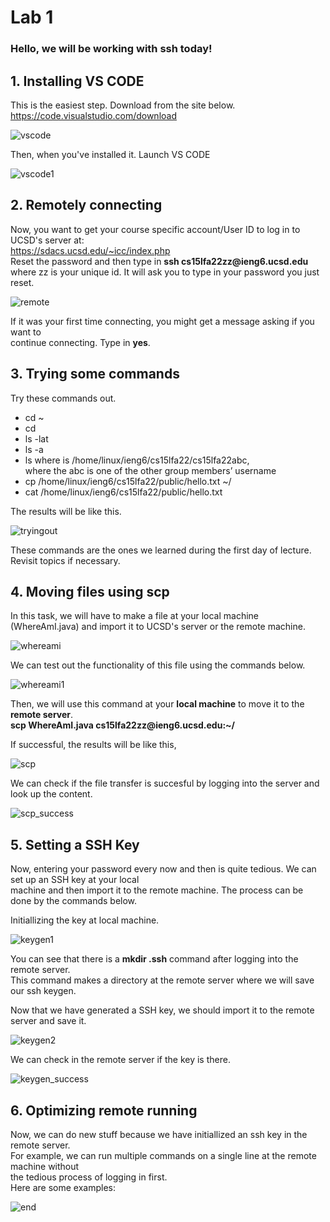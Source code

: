 
# Lab 1

### Hello, we will be working with ssh today!

## 1. Installing VS CODE

This is the easiest step. Download from the site below.
https://code.visualstudio.com/download

![vscode](VSCODE1.png)

Then, when you've installed it. Launch VS CODE          

![vscode1](VSCODE.png)


## 2. Remotely connecting

Now, you want to get your course specific account/User ID to log in to UCSD's server at:     
https://sdacs.ucsd.edu/~icc/index.php             
Reset the password and then type in **ssh cs15lfa22zz@&#65279;ieng6.ucsd.edu** where zz
is your unique id. It will ask you to type in your password you just reset.     

![remote](remote_access.png)

If it was your first time connecting, you might get a message asking if you want to       
continue connecting. Type in **yes**.


## 3. Trying some commands
Try these commands out.
- cd ~
- cd
- ls -lat
- ls -a
- ls <directory> where <directory> is /home/linux/ieng6/cs15lfa22/cs15lfa22abc,     
  where the abc is one of the other group members’ username
- cp /home/linux/ieng6/cs15lfa22/public/hello.txt ~/
- cat /home/linux/ieng6/cs15lfa22/public/hello.txt
  
The results will be like this.
  
![tryingout](trying_commands.png)

These commands are the ones we learned during the first day of lecture. Revisit topics if necessary.
  
## 4. Moving files using scp
  
In this task, we will have to make a file at your local machine (WhereAmI.java) and import it
to UCSD's server or the remote machine.

![whereami](where_am_i.png)

We can test out the functionality of this file using the commands below.     

![whereami1](where_am_i_1.png)

Then, we will use this command at your **local machine** to move it to the **remote server**.        
**scp WhereAmI.java cs15lfa22zz@&#65279;ieng6.ucsd.edu:~/**

If successful, the results will be like this,    
  
![scp](scp.png)
 
We can check if the file transfer is succesful by logging into the server and look up the content.
  
![scp_success](scp_success.png)

## 5. Setting a SSH Key

Now, entering your password every now and then is quite tedious. We can set up an SSH key at your local     
machine and then import it to the remote machine. The process can be done by the commands below.

Initiallizing the key at local machine.
  
![keygen1](keygen_1.png)
  
You can see that there is a **mkdir .ssh** command after logging into the remote server.      
This command makes a directory at the remote server where we will save our ssh keygen. 
  
Now that we have generated a SSH key, we should import it to the remote server and save it.

![keygen2](keygen_2.png)
  
We can check in the remote server if the key is there.

![keygen_success](key_gen_success.png)
  
## 6. Optimizing remote running
  
Now, we can do new stuff because we have initiallized an ssh key in the remote server.    
For example, we can run multiple commands on a single line at the remote machine without      
the tedious process of logging in first.    
Here are some examples:
  
![end](End.png)
